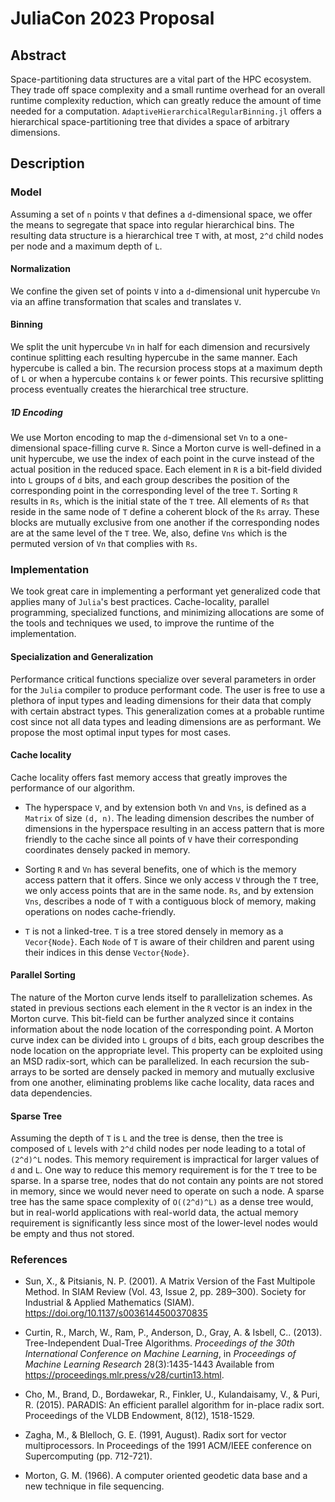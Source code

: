 # JuliaCon 2023 Proposal

## Abstract
Space-partitioning data structures are a vital part of the HPC ecosystem. They trade off space complexity and a small runtime overhead for an overall runtime complexity reduction, which can greatly reduce the amount of time needed for a computation. `AdaptiveHierarchicalRegularBinning.jl` offers a hierarchical space-partitioning tree that divides a space of arbitrary dimensions.


## Description
### Model
Assuming a set of `n` points `V` that defines a `d`-dimensional space, we offer the means to segregate that space into regular hierarchical bins. The resulting data structure is a hierarchical tree `T` with, at most, `2^d` child nodes per node and a maximum depth of `L`.

#### Normalization
We confine the given set of points `V` into a `d`-dimensional unit hypercube `Vn` via an affine transformation that scales and translates `V`.

#### Binning
We split the unit hypercube `Vn` in half for each dimension and recursively continue splitting each resulting hypercube in the same manner. Each hypercube is called a bin. The recursion process stops at a maximum depth of `L` or when a hypercube contains `k` or fewer points. This recursive splitting process eventually creates the hierarchical tree structure.

##### 1D Encoding
We use Morton encoding to map the `d`-dimensional set `Vn` to a one-dimensional space-filling curve `R`. Since a Morton curve is well-defined in a unit hypercube, we use the index of each point in the curve instead of the actual position in the reduced space. Each element in `R` is a bit-field divided into `L` groups of `d` bits, and each group describes the position of the corresponding point in the corresponding level of the tree `T`. Sorting `R` results in `Rs`, which is the initial state of the `T` tree. All elements of `Rs` that reside in the same node of `T` define a coherent block of the `Rs` array. These blocks are mutually exclusive from one another if the corresponding nodes are at the same level of the `T` tree. We, also, define `Vns` which is the permuted version of `Vn` that complies with `Rs`.

### Implementation
We took great care in implementing a performant yet generalized code that applies many of `Julia`'s best practices. Cache-locality, parallel programming, specialized functions, and minimizing allocations are some of the tools and techniques we used, to improve the runtime of the implementation.

#### Specialization and Generalization
Performance critical functions specialize over several parameters in order for the `Julia` compiler to produce performant code. The user is free to use a plethora of input types and leading dimensions for their data that comply with certain abstract types. This generalization comes at a probable runtime cost since not all data types and leading dimensions are as performant. We propose the most optimal input types for most cases.

#### Cache locality
Cache locality offers fast memory access that greatly improves the performance of our algorithm.

- The hyperspace `V`, and by extension both `Vn` and `Vns`, is defined as a `Matrix` of size `(d, n)`. The leading dimension describes the number of dimensions in the hyperspace resulting in an access pattern that is more friendly to the cache since all points of `V` have their corresponding coordinates densely packed in memory.

- Sorting `R` and `Vn` has several benefits, one of which is the memory access pattern that it offers. Since we only access `V` through the `T` tree, we only access points that are in the same node. `Rs`, and by extension `Vns`, describes a node of `T` with a contiguous block of memory, making operations on nodes cache-friendly.

- `T` is not a linked-tree. `T` is a tree stored densely in memory as a `Vecor{Node}`. Each `Node` of `T` is aware of their children and parent using their indices in this dense `Vector{Node}`.

#### Parallel Sorting
The nature of the Morton curve lends itself to parallelization schemes. As stated in previous sections each element in the `R` vector is an index in the Morton curve. This bit-field can be further analyzed since it contains information about the node location of the corresponding point. A Morton curve index can be divided into `L` groups of `d` bits, each group describes the node location on the appropriate level. This property can be exploited using an MSD radix-sort, which can be parallelized. In each recursion the sub-arrays to be sorted are densely packed in memory and mutually exclusive from one another, eliminating problems like cache locality, data races and data dependencies.

#### Sparse Tree
Assuming the depth of `T` is `L` and the tree is dense, then the tree is composed of `L` levels with `2^d` child nodes per node leading to a total of `(2^d)^L` nodes. This memory requirement is impractical for larger values of `d` and `L`. One way to reduce this memory requirement is for the `T` tree to be sparse. In a sparse tree, nodes that do not contain any points are not stored in memory, since we would never need to operate on such a node. A sparse tree has the same space complexity of `O((2^d)^L)` as a dense tree would, but in real-world applications with real-world data, the actual memory requirement is significantly less since most of the lower-level nodes would be empty and thus not stored.


### References
- Sun, X., & Pitsianis, N. P. (2001). A Matrix Version of the Fast Multipole Method. In SIAM Review (Vol. 43, Issue 2, pp. 289–300). Society for Industrial & Applied Mathematics (SIAM). https://doi.org/10.1137/s0036144500370835

- Curtin, R., March, W., Ram, P., Anderson, D., Gray, A. & Isbell, C.. (2013). Tree-Independent Dual-Tree Algorithms. <i>Proceedings of the 30th International Conference on Machine Learning</i>, in <i>Proceedings of Machine Learning Research</i> 28(3):1435-1443 Available from https://proceedings.mlr.press/v28/curtin13.html.

- Cho, M., Brand, D., Bordawekar, R., Finkler, U., Kulandaisamy, V., & Puri, R. (2015). PARADIS: An efficient parallel algorithm for in-place radix sort. Proceedings of the VLDB Endowment, 8(12), 1518-1529.

- Zagha, M., & Blelloch, G. E. (1991, August). Radix sort for vector multiprocessors. In Proceedings of the 1991 ACM/IEEE conference on Supercomputing (pp. 712-721).

- Morton, G. M. (1966). A computer oriented geodetic data base and a new technique in file sequencing.
